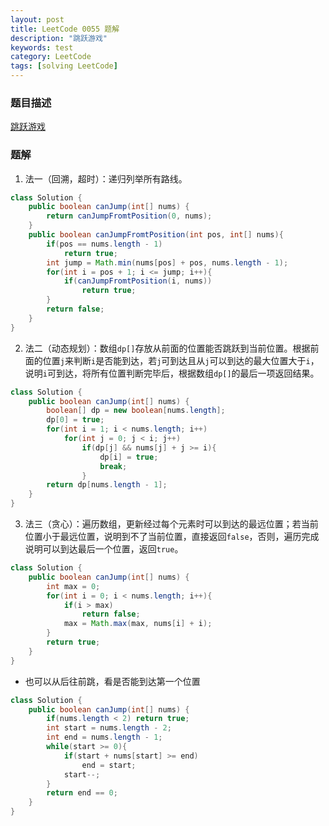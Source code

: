 ```yaml
---
layout: post
title: LeetCode 0055 题解
description: "跳跃游戏"
keywords: test
category: LeetCode
tags: [solving LeetCode]
---
```


### 题目描述
[跳跃游戏](https://leetcode-cn.com/problems/jump-game/)

### 题解
1. 法一（回溯，超时）：递归列举所有路线。
```java
class Solution {
    public boolean canJump(int[] nums) {
        return canJumpFromtPosition(0, nums);
    }
    public boolean canJumpFromtPosition(int pos, int[] nums){
        if(pos == nums.length - 1)
            return true;
        int jump = Math.min(nums[pos] + pos, nums.length - 1);
        for(int i = pos + 1; i <= jump; i++){
            if(canJumpFromtPosition(i, nums))
                return true;
        }
        return false;
    }
}
```
2. 法二（动态规划）：数组`dp[]`存放从前面的位置能否跳跃到当前位置。根据前面的位置`j`来判断`i`是否能到达，若`j`可到达且从`j`可以到达的最大位置大于`i`，说明`i`可到达，将所有位置判断完毕后，根据数组`dp[]`的最后一项返回结果。
```java
class Solution {
    public boolean canJump(int[] nums) {
        boolean[] dp = new boolean[nums.length];
        dp[0] = true;
        for(int i = 1; i < nums.length; i++)
            for(int j = 0; j < i; j++)
                if(dp[j] && nums[j] + j >= i){
                    dp[i] = true;
                    break;
                }
        return dp[nums.length - 1];     
    }
}
```
3. 法三（贪心）：遍历数组，更新经过每个元素时可以到达的最远位置；若当前位置小于最远位置，说明到不了当前位置，直接返回`false`，否则，遍历完成说明可以到达最后一个位置，返回`true`。
```java
class Solution {
    public boolean canJump(int[] nums) {
        int max = 0;
        for(int i = 0; i < nums.length; i++){
            if(i > max)
                return false;
            max = Math.max(max, nums[i] + i);
        }
        return true;
    }
}
```
* 也可以从后往前跳，看是否能到达第一个位置
```java
class Solution {
    public boolean canJump(int[] nums) {
        if(nums.length < 2) return true;
        int start = nums.length - 2;
        int end = nums.length - 1;
        while(start >= 0){
            if(start + nums[start] >= end)
                end = start;
            start--;
        }
        return end == 0;
    }
}
```